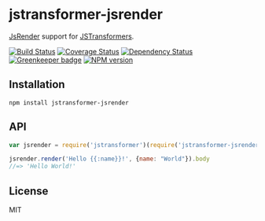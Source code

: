 # jstransformer-jsrender

[JsRender](http://www.jsviews.com/#jsrender) support for [JSTransformers](http://github.com/jstransformers).

[![Build Status](https://img.shields.io/travis/jstransformers/jstransformer-jsrender/master.svg)](https://travis-ci.org/jstransformers/jstransformer-jsrender)
[![Coverage Status](https://img.shields.io/codecov/c/github/jstransformers/jstransformer-jsrender/master.svg)](https://codecov.io/gh/jstransformers/jstransformer-jsrender)
[![Dependency Status](https://img.shields.io/david/jstransformers/jstransformer-jsrender/master.svg)](http://david-dm.org/jstransformers/jstransformer-jsrender)
[![Greenkeeper badge](https://badges.greenkeeper.io/jstransformers/jstransformer-jsrender.svg)](https://greenkeeper.io/)
[![NPM version](https://img.shields.io/npm/v/jstransformer-jsrender.svg)](https://www.npmjs.org/package/jstransformer-jsrender)

## Installation

    npm install jstransformer-jsrender

## API

```js
var jsrender = require('jstransformer')(require('jstransformer-jsrender'));

jsrender.render('Hello {{:name}}!', {name: "World"}).body
//=> 'Hello World!'
```

## License

MIT
